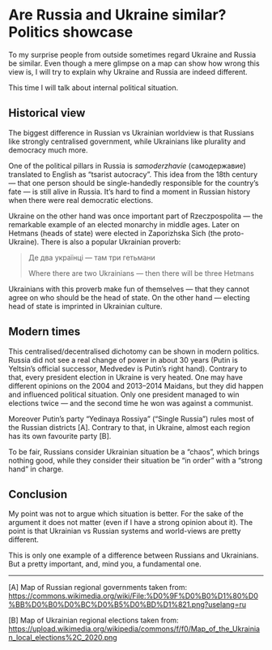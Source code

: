 # Are Russia and Ukraine similar? Politics showcase

To my surprise people from outside sometimes regard Ukraine and Russia be similar. 
Even though a mere glimpse on a map can show how wrong this view is, I will try to explain why Ukraine and Russia are indeed different.

This time I will talk about internal political situation.

## Historical view

The biggest difference in Russian vs Ukrainian worldview is that Russians like strongly centralised government, while Ukrainians like plurality and democracy much more.

One of the political pillars in Russia is _samoderzhavie_ (самодержавие) translated to English as “tsarist autocracy”. 
This idea from the 18th century — that one person should be single-handedly responsible for the country’s fate — is still alive in Russia. 
It’s hard to find a moment in Russian history when there were real democratic elections.

Ukraine on the other hand was once important part of Rzeczpospolita — the remarkable example of an elected monarchy in middle ages. 
Later on Hetmans (heads of state) were elected in Zaporizhska Sich (the proto-Ukraine). 
There is also a popular Ukrainian proverb:

> Де два українці — там три гетьмани
> 
> Where there are two Ukrainians — then there will be three Hetmans

Ukrainians with this proverb make fun of themselves — that they cannot agree on who should be the head of state. 
On the other hand — electing head of state is imprinted in Ukrainian culture.

## Modern times

This centralised/decentralised dichotomy can be shown in modern politics. 
Russia did not see a real change of power in about 30 years (Putin is Yeltsin’s official successor, Medvedev is Putin’s right hand). 
Contrary to that, every president election in Ukraine is very heated. 
One may have different opinions on the 2004 and 2013–2014 Maidans, but they did happen and influenced political situation. 
Only one president managed to win elections twice — and the second time he won was against a communist.

Moreover Putin’s party “Yedinaya Rossiya” (“Single Russia”) rules most of the Russian districts [A]. 
Contrary to that, in Ukraine, almost each region has its own favourite party [B].

To be fair, Russians consider Ukrainian situation be a “chaos”, which brings nothing good, while they consider their situation be “in order” with a “strong hand” in charge.

## Conclusion

My point was not to argue which situation is better. 
For the sake of the argument it does not matter (even if I have a strong opinion about it). 
The point is that Ukrainian vs Russian systems and world-views are pretty different.

This is only one example of a difference between Russians and Ukrainians. 
But a pretty important, and, mind you, a fundamental one.

---

[A] Map of Russian regional governments taken from: https://commons.wikimedia.org/wiki/File:%D0%9F%D0%B0%D1%80%D0%BB%D0%B0%D0%BC%D0%B5%D0%BD%D1%821.png?uselang=ru

[B] Map of Ukrainian regional elections taken from: https://upload.wikimedia.org/wikipedia/commons/f/f0/Map_of_the_Ukrainian_local_elections%2C_2020.png